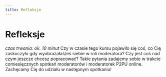 ```yaml
---
title: Refleksje
---
```

# Refleksje

*czas trwania: ok. 10 minut*
Czy w czasie tego kursu pojawiło się coś, co Cię zaskoczyło gdy wyobrażałaś/eś siebie w roli moderatora?
Czy jest coś nad czym jeszcze chcesz popracować?
Takie pytania zadajemy sobie w trakcie comiesięcznych spotkań moderatorów
i moderatorek P2PU online. Zachęcamy Cię do udziału w następnym spotkaniu!
